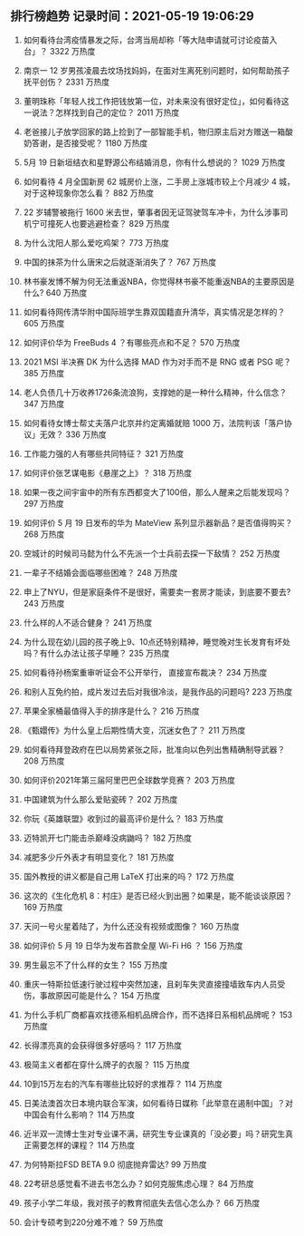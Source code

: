 
## 排行榜趋势 记录时间：2021-05-19 19:06:29
  
  1. 如何看待台湾疫情暴发之际，台湾当局却称「等大陆申请就可讨论疫苗入台」？ 3322 万热度
    
  2. 南京一 12 岁男孩凌晨去坟场找妈妈，在面对生离死别问题时，如何帮助孩子抚平创伤？ 2331 万热度
    
  3. 董明珠称「年轻人找工作把钱放第一位，对未来没有很好定位」，如何看待这一说法？怎样找到自己的定位？ 2011 万热度
    
  4. 老爸接儿子放学回家的路上捡到了一部智能手机，物归原主后对方赠送一箱酸奶答谢，是否接受呢？ 1180 万热度
    
  5. 5月 19 日新垣结衣和星野源公布结婚消息，你有什么想说的？ 1029 万热度
    
  6. 如何看待 4 月全国新房 62 城房价上涨，二手房上涨城市较上个月减少 4 城，对于这种现象你怎么看？ 882 万热度
    
  7. 22 岁辅警被拖行 1600 米去世，肇事者因无证驾驶驾车冲卡，为什么涉事司机宁可撞死人也要逃避检查？ 829 万热度
    
  8. 为什么沈阳人那么爱吃鸡架？ 773 万热度
    
  9. 中国的抹茶为什么唐宋之后就逐渐消失了？ 767 万热度
    
  10. 林书豪发博不解为何无法重返NBA，你觉得林书豪不能重返NBA的主要原因是什么? 640 万热度
    
  11. 如何看待网传清华附中国际班学生靠双国籍直升清华，真实情况是怎样的？ 605 万热度
    
  12. 如何评价华为 FreeBuds 4 ？有哪些亮点和不足？ 570 万热度
    
  13. 2021 MSI 半决赛 DK 为什么选择 MAD 作为对手而不是 RNG 或者 PSG 呢？ 385 万热度
    
  14. 老人负债几十万收养1726条流浪狗，支撑她的是一种什么精神，什么信念？ 347 万热度
    
  15. 如何看待女博士帮丈夫落户北京并约定离婚就赔 1000 万，法院判该「落户协议」无效？ 336 万热度
    
  16. 工作能力强的人有哪些共同特征？ 321 万热度
    
  17. 如何评价张艺谋电影《悬崖之上》？ 318 万热度
    
  18. 如果一夜之间宇宙中的所有东西都变大了100倍，那么人醒来之后能发现吗？ 297 万热度
    
  19. 如何评价 5 月 19 日发布的华为 MateView 系列显示器新品？是否值得购买？ 268 万热度
    
  20. 空城计的时候司马懿为什么不先派一个士兵前去探一下敌情？ 252 万热度
    
  21. 一辈子不结婚会面临哪些困难？ 248 万热度
    
  22. 申上了NYU，但是家庭条件不是很好，需要卖一套房才能读，到底要不要去? 243 万热度
    
  23. 什么样的人不适合健身？ 241 万热度
    
  24. 为什么现在幼儿园的孩子晚上9、10点还特别精神，睡觉晚对生长发育有坏处吗？有什么办法让孩子早睡？ 235 万热度
    
  25. 如何看待孙杨案重审听证会不公开举行， 直接宣布裁决？ 234 万热度
    
  26. 和别人互免约拍，成片发过去后对我很冷淡，是我作品的问题吗? 223 万热度
    
  27. 苹果全家桶最值得入手的排序是什么？ 216 万热度
    
  28. 《甄嬛传》为什么皇上后期性情大变，沉迷女色了？ 211 万热度
    
  29. 如何看待拜登政府在巴以局势紧张之际，批准向以色列出售精确制导武器？ 208 万热度
    
  30. 如何评价2021年第三届阿里巴巴全球数学竞赛？ 203 万热度
    
  31. 中国建筑为什么那么爱贴瓷砖？ 202 万热度
    
  32. 你玩《英雄联盟》收到过的最高评价是什么？ 183 万热度
    
  33. 迈特凯开七门能击杀巅峰没病鼬吗？ 182 万热度
    
  34. 减肥多少斤外表才有明显变化？ 181 万热度
    
  35. 国外教授的讲义都是自己用 LaTeX 打出来的吗？ 172 万热度
    
  36. 这次的《生化危机 8：村庄》是否已经火到出圈？如果是，能不能谈谈原因？ 169 万热度
    
  37. 天问一号火星着陆了，为什么还没有视频或图像？ 160 万热度
    
  38. 如何评价 5 月 19 日华为发布首款全屋 Wi-Fi H6 ？ 156 万热度
    
  39. 男生最忘不了什么样的女生？ 155 万热度
    
  40. 重庆一特斯拉低速行驶过程中突然加速，且刹车失灵直接撞墙致车内人员受伤，事故原因可能是什么？ 154 万热度
    
  41. 为什么手机厂商都喜欢找德系相机品牌合作，而不选择日系相机品牌呢？ 153 万热度
    
  42. 长得漂亮真的会获得很多好感吗？ 117 万热度
    
  43. 极简主义者都在穿什么牌子的衣服？ 115 万热度
    
  44. 10到15万左右的汽车有哪些比较好的求推荐？ 114 万热度
    
  45. 日美法澳首次日本境内联合军演，如何看待日媒称「此举意在遏制中国」？对中国会有什么影响？ 114 万热度
    
  46. 近半双一流博士生对专业课不满，研究生专业课真的「没必要」吗？研究生真正需要怎样的课程？ 114 万热度
    
  47. 为何特斯拉FSD BETA 9.0 彻底抛弃雷达? 99 万热度
    
  48. 22考研总感觉看不进去书怎么办？如何克服焦虑心理？ 84 万热度
    
  49. 孩子小学二年级，我对孩子的教育彻底失去信心怎么办？ 66 万热度
    
  50. 会计专硕考到220分难不难？ 59 万热度
    